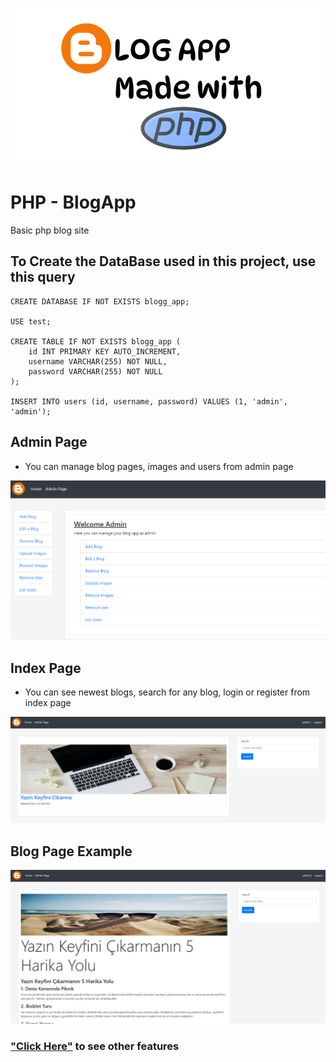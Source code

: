![banner](./images/banner.png)

# PHP - BlogApp
Basic php blog site


## To Create the DataBase used in this project, use this query

```
CREATE DATABASE IF NOT EXISTS blogg_app;

USE test;

CREATE TABLE IF NOT EXISTS blogg_app (
    id INT PRIMARY KEY AUTO_INCREMENT,
    username VARCHAR(255) NOT NULL,
    password VARCHAR(255) NOT NULL
);

INSERT INTO users (id, username, password) VALUES (1, 'admin', 'admin');
```

## Admin Page
- You can manage blog pages, images and users from admin page

![adminpage](./images/adminpage.png)


## Index Page
- You can see newest blogs, search for any blog, login or register from index page

![indexpage](./images/indexpage.png)

## Blog Page Example

![blogpage](./images/blogpage.png)

### ["Click Here"](https://www.youtube.com/watch?v=QNXKO976kHA) to see other features 
